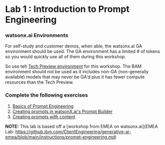 # Lab 1 : Introduction to Prompt Engineering

### watsonx.ai Environments
For self-study and customer demos, when able, the watsonx.ai GA environment should be used.  The GA environment has a limited # of tokens so you would quickly use all of them during this workshop. 

So use teh [Tech Preview environment](https://workbench.res.ibm.com/) for this workshop. The BAM environment should not be used as it includes non-GA (non-generally available) models that may never be GA'd plus it has fewer compute resources than the Tech Preview.

### Complete the following exercises
1. [Basics of Prompt Engineering](./prompt-engineering/prompt-engineering-basics.md)
2. [Creating prompts in watsonX.ai's Prompt Builder](./prompt-engineering/prompt-engineering-exercises.md)
3. [Creating prompts with content](./prompt-engineering/prompt-with-content-exercises.md)

**NOTE:** This lab is based off a [workshop from EMEA on watsonx.ai](EMEA Lab: https://github.ibm.com/ClientEngineering/generative-ai-emea/blob/main/instructions/prompt-engineering.md)
